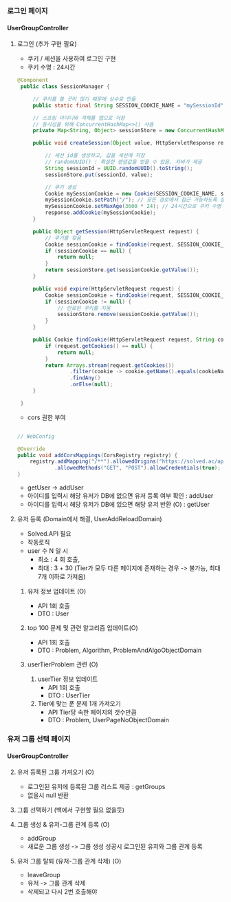 ### 로그인 페이지

#### UserGroupController

1. 로그인 (추가 구현 필요)

   - 쿠키 / 세션을 사용하여 로그인 구현
   - 쿠키 수명 : 24시간

   ```java
   @Component
    public class SessionManager {

        // 쿠키를 쓸 곳이 많기 때문에 상수로 만듦
        public static final String SESSION_COOKIE_NAME = "mySessionId";

        // 스프링 아이디와 객체를 맵으로 저장
        // 동시성을 위해 ConcurrentHashMap<>() 사용
        private Map<String, Object> sessionStore = new ConcurrentHashMap<>();

        public void createSession(Object value, HttpServletResponse response) {

            // 세션 id를 생성하고, 값을 세션에 저장
            // randomUUID() : 확실한 랜덤값을 얻을 수 있음. 자바가 제공
            String sessionId = UUID.randomUUID().toString();
            sessionStore.put(sessionId, value);

            // 쿠키 생성
            Cookie mySessionCookie = new Cookie(SESSION_COOKIE_NAME, sessionId);
            mySessionCookie.setPath("/"); // 모든 경로에서 접근 가능하도록 설정
            mySessionCookie.setMaxAge(3600 * 24); // 24시간으로 쿠키 수명 설정
            response.addCookie(mySessionCookie);
        }

        public Object getSession(HttpServletRequest request) {
            // 쿠기를 찾음
            Cookie sessionCookie = findCookie(request, SESSION_COOKIE_NAME);
            if (sessionCookie == null) {
                return null;
            }
            return sessionStore.get(sessionCookie.getValue());
        }

        public void expire(HttpServletRequest request) {
            Cookie sessionCookie = findCookie(request, SESSION_COOKIE_NAME);
            if (sessionCookie != null) {
                // 만료된 쿠키를 지움
                sessionStore.remove(sessionCookie.getValue());
            }
        }

        public Cookie findCookie(HttpServletRequest request, String cookieName) {
            if (request.getCookies() == null) {
                return null;
            }
            return Arrays.stream(request.getCookies())
                    .filter(cookie -> cookie.getName().equals(cookieName))
                    .findAny()
                    .orElse(null);
        }

    }
   ```

    * cors 권한 부여
    ```java

    // WebConfig
    
	@Override
	public void addCorsMappings(CorsRegistry registry) {
		registry.addMapping("/**").allowedOrigins("https://solved.ac/api/v3", "http://localhost:5173")
				.allowedMethods("GET", "POST").allowCredentials(true); // 쿠키 인증 요청 허용
	}

    ``` 


   * getUser -> addUser
   * 아이디를 입력시 해당 유저가 DB에 없으면 유저 등록 여부 확인 : addUser
   * 아이디를 입력시 해당 유저가 DB에 있으면 해당 유저 반환 (O) : getUser

2. 유저 등록 (Domain에서 해결, UserAddReloadDomain)

   - Solved.API 필요
   - 작동로직
   - user 수 N 일 시
     - 최소 : 4 회 호출,
     - 최대 : 3 + 30 (Tier가 모두 다른 페이지에 존재하는 경우 -> 불가능, 최대 7개 이하로 가져옴)

   1. 유저 정보 업데이트 (O)

      - API 1회 호출
      - DTO : User

   2. top 100 문제 및 관련 알고리즘 업데이트(O)

      - API 1회 호출
      - DTO : Problem, Algorithm, ProblemAndAlgoObjectDomain

   3. userTierProblem 관련 (O)
      1. userTier 정보 업데이트
         - API 1회 호출
         - DTO : UserTier
      2. Tier에 맞는 푼 문제 1개 가져오기
         - API Tier당 속한 페이지의 갯수만큼
         - DTO : Problem, UserPageNoObjectDomain

### 유저 그룹 선택 페이지

#### UserGroupController

2. 유저 등록된 그룹 가져오기 (O)

   - 로그인된 유저에 등록된 그룹 리스트 제공 : getGroups
   - 없을시 null 반환

3. 그룹 선택하기 (백에서 구현할 필요 없을듯)

4. 그룹 생성 & 유저-그룹 관계 등록 (O)

   - addGroup
   - 새로운 그룹 생성 -> 그룹 생성 성공시 로그인된 유저와 그룹 관계 등록

5. 유저 그룹 탈퇴 (유저-그룹 관계 삭제) (O)
   - leaveGroup
   - 유저 -> 그룹 관계 삭제
   - 삭제되고 다시 2번 호출해야

